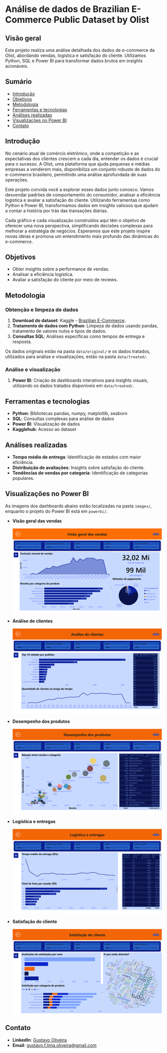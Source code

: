 # Análise de dados de Brazilian E-Commerce Public Dataset by Olist

## Visão geral

Este projeto realiza uma análise detalhada dos dados de e-commerce da Olist, abordando vendas, logística e satisfação do cliente. Utilizamos Python, SQL e Power BI para transformar dados brutos em insights acionáveis.

## Sumário

- [Introdução](#introdução)
- [Objetivos](#objetivos)
- [Metodologia](#metodologia)
- [Ferramentas e tecnologias](#ferramentas-e-tecnologias)
- [Análises realizadas](#análises-realizadas)
- [Visualizações no Power BI](#visualizações-no-power-bi)
- [Contato](#contato)

## Introdução

No cenário atual de comércio eletrônico, onde a competição e as expectativas dos clientes crescem a cada dia, entender os dados é crucial para o sucesso. A Olist, uma plataforma que ajuda pequenas e médias empresas a venderem mais, disponibiliza um conjunto robusto de dados do e-commerce brasileiro, permitindo uma análise aprofundada de suas operações.

Este projeto convida você a explorar esses dados junto conosco. Vamos desvendar padrões de comportamento do consumidor, analisar a eficiência logística e avaliar a satisfação do cliente. Utilizando ferramentas como Python e Power BI, transformamos dados em insights valiosos que ajudam a contar a história por trás das transações diárias.

Cada gráfico e cada visualização construídos aqui têm o objetivo de oferecer uma nova perspectiva, simplificando decisões complexas para melhorar a estratégia de negócios. Esperamos que este projeto inspire novas ideias e promova um entendimento mais profundo das dinâmicas do e-commerce.

## Objetivos

- Obter insights sobre a performance de vendas.
- Analisar a eficiência logística.
- Avaliar a satisfação do cliente por meio de reviews.

## Metodologia

### Obtenção e limpeza de dados

1. **Download do dataset**: Kaggle - [Brazilian E-Commerce](https://www.kaggle.com/datasets/olistbr/brazilian-ecommerce).
2. **Tratamento de dados com Python**: Limpeza de dados usando pandas, tratamento de valores nulos e tipos de dados.
3. **Consultas SQL**: Análises específicas como tempos de entrega e resposta.

Os dados originais estão na pasta `data/original/` e os dados tratados, utilizados para análise e visualizações, estão na pasta `data/treated/`.

### Análise e visualização

1. **Power BI**: Criação de dashboards interativos para insights visuais, utilizando os dados tratados disponíveis em `data/treated/`.

## Ferramentas e tecnologias

- **Python**: Bibliotecas pandas, numpy, matplotlib, seaborn
- **SQL**: Consultas complexas para análise de dados
- **Power BI**: Visualização de dados
- **Kagglehub**: Acesso ao dataset

## Análises realizadas

- **Tempo médio de entrega**: Identificação de estados com maior eficiência.
- **Distribuição de avaliações**: Insights sobre satisfação do cliente.
- **Tendências de vendas por categoria**: Identificação de categorias populares.

## Visualizações no Power BI

As imagens dos dashboards abaixo estão localizadas na pasta `images/`, enquanto o projeto do Power BI está em `powerbi/`.

- **Visão geral das vendas**

  ![Visão geral das vendas](images/visao_geral_vendas.png)

- **Análise de clientes**

  ![Análise de clientes](images/analise_clientes.png)

- **Desempenho dos produtos**

  ![Desempenho dos produtos](images/desempenho_produtos.png)

- **Logística e entregas**

  ![Logística e entregas](images/logistica_entregas.png)

- **Satisfação do cliente**

  ![Satisfação do cliente](images/satisfacao_cliente.png)

## Contato

- **LinkedIn**: [Gustavo Oliveira](https://www.linkedin.com/in/gustavo-fl-oliveira/)
- **Email**: [gustavo.f.lima.oliveira@gmail.com](mailto:gustavo.f.lima.oliveira@gmail.com)
